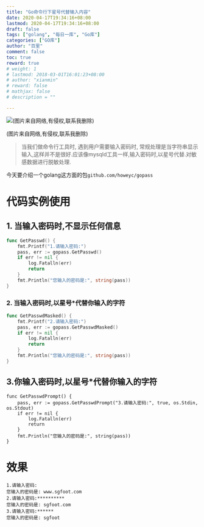 ```yaml
---
title: "Go命令行下星号代替输入内容"
date: 2020-04-17T19:34:16+08:00
lastmod: 2020-04-17T19:34:16+08:00
draft: false
tags: ["golang", "每日一库", "Go库"]
categories: ["GO库"]
author: "百里"
comment: false
toc: true
reward: true
# weight: 1
# lastmod: 2018-03-01T16:01:23+08:00
# author: "xianmin"
# reward: false
# mathjax: false
# description = ""

---
```


![(图片来自网络,有侵权,联系我删除)](https://cdn.jsdelivr.net/gh/yezihack/assets/b/20200417194055.png?imageslim)

(图片来自网络,有侵权,联系我删除)

> 当我们做命令行工具时, 遇到用户需要输入密码时, 常规处理是当字符串显示输入,这样并不是很好.应该像mysqld工具一样,输入密码时,以星号代替.对敏感数据进行脱敏处理.

今天要介绍一个golang这方面的包`github.com/howeyc/gopass`

# 代码实例使用

## 1. 当输入密码时,不显示任何信息
```go
func GetPasswd() {
	fmt.Printf("1.请输入密码:")
	pass, err := gopass.GetPasswd()
	if err != nil {
		log.Fatalln(err)
		return
	}
	fmt.Println("您输入的密码是:", string(pass))
}
```

### 2. 当输入密码时,以星号*代替你输入的字符
```go
func GetPasswdMasked() {
	fmt.Printf("2.请输入密码:")
	pass, err := gopass.GetPasswdMasked()
	if err != nil {
		log.Fatalln(err)
		return
	}
	fmt.Println("您输入的密码是:", string(pass))
}
```
## 3.你输入密码时,以星号*代替你输入的字符

```
func GetPasswdPrompt() {
	pass, err := gopass.GetPasswdPrompt("3.请输入密码:", true, os.Stdin, os.Stdout)
	if err != nil {
		log.Fatalln(err)
		return
	}
	fmt.Println("您输入的密码是:", string(pass))
}
```

# 效果

```
1.请输入密码:
您输入的密码是: www.sgfoot.com
2.请输入密码:**********
您输入的密码是: sgfoot.com
3.请输入密码:******
您输入的密码是: sgfoot
```

